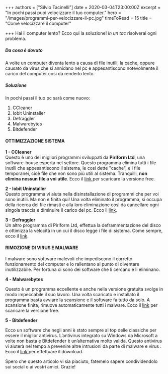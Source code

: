 +++
authors = ["Silvio Tacinelli"]
date = 2020-03-04T23:00:00Z
excerpt = "In pochi passi puoi velocizzare il tuo computer."
hero = "/images/programmi-per-velocizzare-il-pc.jpg"
timeToRead = 15
title = "Come velocizzare il computer"

+++
Hai il computer lento? Ecco qui la soluzione! _In un tac_ risolverai ogni problema.

##### **Da cosa è dovuto**

A volte un computer diventa lento a causa di file inutili, la cache, oppure causato da virus che si annidano nel pc e appesantiscono notevolmente il carico del computer così da renderlo lento.

##### **Soluzione**

In pochi passi il tuo pc sarà come nuovo:

1. CCleaner
2. Iobit Uninstaller
3. Defraggler
4. Malwarebytes
5. Bitdefender

#### **OTTIMIZZAZIONE SISTEMA**

**1 - CCleaner**  
Questo è uno dei migliori programmi sviluppati da **Piriform Ltd**, una software-house esperta nel settore. Questo programma elimina tutti i file inutili che appesantiscono il sistema, le cosi dette "cache", e i file temporanei, cioè file che non sono più utili al sistema. Tranquilli, **non elimina nessun file a voi utile**. Ecco il [link ](https://www.ccleaner.com/it-it/ccleaner "CCleaner")per scaricare la versione free.

**2 - Iobit Uninstaller**  
Questo programma vi aiuta nella disinstallazione di programmi che per voi sono inutili. Ma non è finita qui! Una volta eliminato il programma, si occupa della ricerca dei file rimasti e alla loro eliminazione così da cancellare ogni singola traccia e diminuire il carico del pc. Ecco il [link](https://www.iobit.com/it/advanceduninstaller.php "Iobit Uninstaller").

**3 - Defraggler**  
Un altro programma di Piriform Ltd, effettua la deframmentazione del disco e ottimizza la velocità in un cui il disco legge i file di sistema. Come sempre, ecco il [link](https://www.ccleaner.com/defraggler "Defraggler").

#### **RIMOZIONE DI VIRUS E MALWARE**

I malware sono software malevoli che impediscono il corretto funzionamento del computer e lo rallentano al punto di diventare inutilizzabile. Per fortuna ci sono dei software che li cercano e li eliminano.

**4 - Malwarebytes**

Questo è un programma eccellente e anche nella versione gratuita svolge in modo impeccabile il suo lavoro. Una volta scaricato e installato il programma basta avviare la scansione e il software fa tutto da solo. A scansione finita, rimuove automaticamente tutti i malware. Ecco il [link](https://it.malwarebytes.com/ "Malwarebytes") per scaricare la versione free.

**5 - Bitdefender**

Ecco un software che negli anni è stato sempre al top delle classiche per essere il miglior antivirus. L’antivirus integrato su Windows da Microsoft a volte non basta e Bitdefender è un’alternativa molto valida. Questo antivirus vi aiuterà nel tempo a prevenire altre intrusioni da parte di malware e virus . Ecco il [link ](https://www.bitdefender.it/solutions/free.html "Bitdefender")per effettuare il download.

Spero che questo articolo vi sia piaciuto, fatemelo sapere condividendolo sui social o ai vostri amici. Grazie!